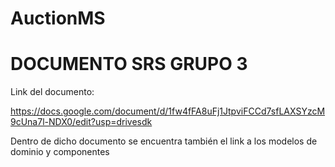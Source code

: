 # AuctionMS

# DOCUMENTO SRS GRUPO 3

Link del documento:

https://docs.google.com/document/d/1fw4fFA8uFj1JtpviFCCd7sfLAXSYzcM9cUna7l-NDX0/edit?usp=drivesdk

Dentro de dicho documento se encuentra también el link a los modelos de dominio y componentes
